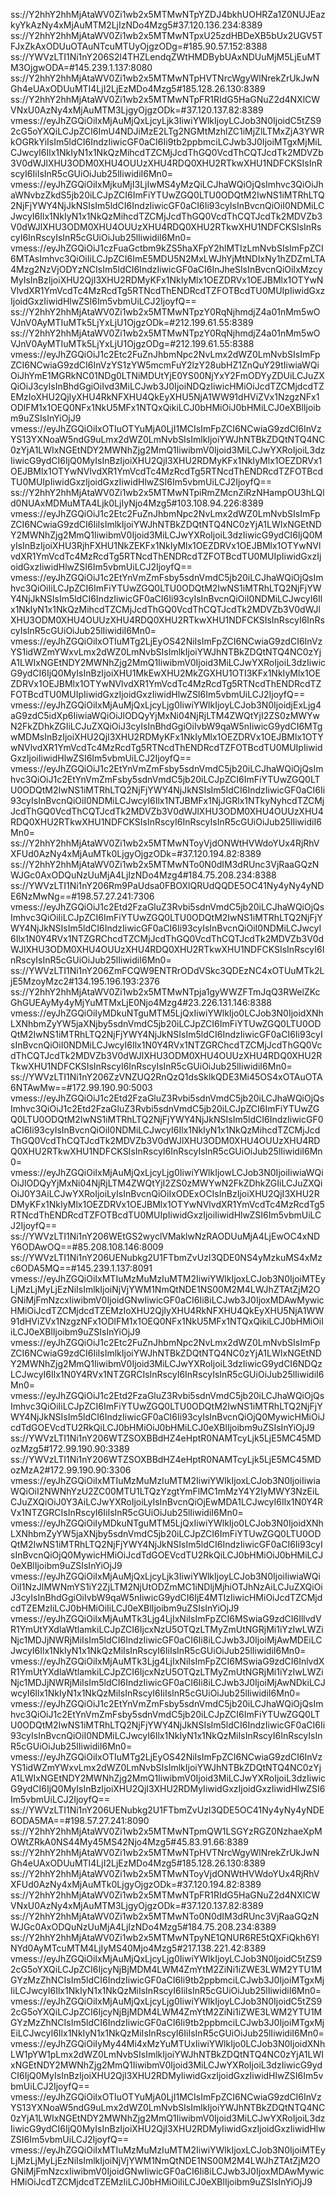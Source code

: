ss://Y2hhY2hhMjAtaWV0Zi1wb2x5MTMwNTpYZDJ4bkhUOHRZa1Z0NUJEazkyYkAzNy4xMjAuMTM2LjIzNDo4Mzg5#37.120.136.234:8389
ss://Y2hhY2hhMjAtaWV0Zi1wb2x5MTMwNTpxU25zdHBDeXB5bUx2UGV5TFJxZkAxODUuOTAuNTcuMTUyOjgzODg=#185.90.57.152:8388
ss://YWVzLTI1Ni1nY206S2l4THZLendqZWtHMDBybUAxNDUuMjM5LjEuMTM3OjgwODA=#145.239.1.137:8080
ss://Y2hhY2hhMjAtaWV0Zi1wb2x5MTMwNTpHVTNrcWgyWlNrekZrUkJwNGh4eUAxODUuMTI4LjI2LjEzMDo4Mzg5#185.128.26.130:8389
ss://Y2hhY2hhMjAtaWV0Zi1wb2x5MTMwNTpFR1RIdG5HaGNuZ2d4NXlCWVNxU0AzNy4xMjAuMTM3LjgyOjgzODk=#37.120.137.82:8389
vmess://eyJhZGQiOiIxMjAuMjQxLjcyLjk3IiwiYWlkIjoyLCJob3N0IjoidC5tZS92cG5oYXQiLCJpZCI6ImU4NDJiMzE2LTg2NGMtMzhlZC1iMjZlLTMxZjA3YWRkOGRkYiIsIm5ldCI6IndzIiwicGF0aCI6Ii9tb2ppbmciLCJwb3J0IjoiMTgxMjMiLCJwcyI6Ilx1NkIyN1x1NkQzMihcdTZCMjJcdThGQ0VcdThCQTJcdTk2MDVZb3V0dWJlXHU3ODM0XHU4OUUzXHU4RDQ0XHU2RTkwXHU1NDFCKSIsInRscyI6IiIsInR5cGUiOiJub25lIiwidiI6Mn0=
vmess://eyJhZGQiOiIxMjkuMjI3LjIwMS4yMzQiLCJhaWQiOjQsImhvc3QiOiJhaWNvbzZkdS5jb20iLCJpZCI6ImFiYTUwZGQ0LTU0ODQtM2IwNS1iMTRhLTQ2NjFjYWY4NjJkNSIsIm5ldCI6IndzIiwicGF0aCI6Ii93cyIsInBvcnQiOiI0NDMiLCJwcyI6Ilx1NkIyN1x1NkQzMihcdTZCMjJcdThGQ0VcdThCQTJcdTk2MDVZb3V0dWJlXHU3ODM0XHU4OUUzXHU4RDQ0XHU2RTkwXHU1NDFCKSIsInRscyI6InRscyIsInR5cGUiOiJub25lIiwidiI6Mn0=
vmess://eyJhZGQiOiJ1czFuaGctbm9kZS5haXFpY2hlMTIzLmNvbSIsImFpZCI6MTAsImhvc3QiOiIiLCJpZCI6ImE5MDU5N2MxLWJhYjMtNDIxNy1hZDZmLTA4Mzg2NzVjODYzNCIsIm5ldCI6IndzIiwicGF0aCI6InJheSIsInBvcnQiOiIxMzcyMyIsInBzIjoiXHU2QjI3XHU2RDMyKFx1NkIyMlx1OEZDRVx1OEJBMlx1OTYwNVlvdXR1YmVcdTc4MzRcdTg5RTNcdThENDRcdTZFOTBcdTU0MUIpIiwidGxzIjoidGxzIiwidHlwZSI6Im5vbmUiLCJ2IjoyfQ==
ss://Y2hhY2hhMjAtaWV0Zi1wb2x5MTMwNTpzY0RqNjhmdjZ4a01nMm5wOVJnV0AyMTIuMTk5LjYxLjU1OjgzODk=#212.199.61.55:8389
ss://Y2hhY2hhMjAtaWV0Zi1wb2x5MTMwNTpzY0RqNjhmdjZ4a01nMm5wOVJnV0AyMTIuMTk5LjYxLjU1OjgzODg=#212.199.61.55:8388
vmess://eyJhZGQiOiJ1c2Etc2FuZnJhbmNpc2NvLmx2dWZ0LmNvbSIsImFpZCI6NCwiaG9zdCI6InVzYS1zYW5mcmFuY2lzY28ubHZ1ZnQuY29tIiwiaWQiOiJhYmE1MGRkNC01NDg0LTNiMDUtYjE0YS00NjYxY2FmODYyZDUiLCJuZXQiOiJ3cyIsInBhdGgiOiIvd3MiLCJwb3J0IjoiNDQzIiwicHMiOiJcdTZCMjdcdTZEMzIoXHU2QjIyXHU4RkNFXHU4QkEyXHU5NjA1WW91dHViZVx1NzgzNFx1ODlFM1x1OEQ0NFx1NkU5MFx1NTQxQikiLCJ0bHMiOiJ0bHMiLCJ0eXBlIjoibm9uZSIsInYiOjJ9
vmess://eyJhZGQiOiIxOTIuOTYuMjA0LjI1MCIsImFpZCI6NCwiaG9zdCI6InVzYS13YXNoaW5ndG9uLmx2dWZ0LmNvbSIsImlkIjoiYWJhNTBkZDQtNTQ4NC0zYjA1LWIxNGEtNDY2MWNhZjg2MmQ1IiwibmV0Ijoid3MiLCJwYXRoIjoiL3dzIiwicG9ydCI6IjQ0MyIsInBzIjoiXHU2QjI3XHU2RDMyKFx1NkIyMlx1OEZDRVx1OEJBMlx1OTYwNVlvdXR1YmVcdTc4MzRcdTg5RTNcdThENDRcdTZFOTBcdTU0MUIpIiwidGxzIjoidGxzIiwidHlwZSI6Im5vbmUiLCJ2IjoyfQ==
ss://Y2hhY2hhMjAtaWV0Zi1wb2x5MTMwNTpiRmZMcnZiRzNHampOU3hLQld0NUAxMDMuMTA4Ljk0LjIyNjo4Mzg5#103.108.94.226:8389
vmess://eyJhZGQiOiJ1c2Etc2FuZnJhbmNpc2NvLmx2dWZ0LmNvbSIsImFpZCI6NCwiaG9zdCI6IiIsImlkIjoiYWJhNTBkZDQtNTQ4NC0zYjA1LWIxNGEtNDY2MWNhZjg2MmQ1IiwibmV0Ijoid3MiLCJwYXRoIjoiL3dzIiwicG9ydCI6IjQ0MyIsInBzIjoiXHU3RjhFXHU1NkZEKFx1NkIyMlx1OEZDRVx1OEJBMlx1OTYwNVlvdXR1YmVcdTc4MzRcdTg5RTNcdThENDRcdTZFOTBcdTU0MUIpIiwidGxzIjoidGxzIiwidHlwZSI6Im5vbmUiLCJ2IjoyfQ==
vmess://eyJhZGQiOiJ1c2EtYnVmZmFsby5sdnVmdC5jb20iLCJhaWQiOjQsImhvc3QiOiIiLCJpZCI6ImFiYTUwZGQ0LTU0ODQtM2IwNS1iMTRhLTQ2NjFjYWY4NjJkNSIsIm5ldCI6IndzIiwicGF0aCI6Ii93cyIsInBvcnQiOiI0NDMiLCJwcyI6Ilx1NkIyN1x1NkQzMihcdTZCMjJcdThGQ0VcdThCQTJcdTk2MDVZb3V0dWJlXHU3ODM0XHU4OUUzXHU4RDQ0XHU2RTkwXHU1NDFCKSIsInRscyI6InRscyIsInR5cGUiOiJub25lIiwidiI6Mn0=
vmess://eyJhZGQiOiIxOTIuMTg2LjEyOS42NiIsImFpZCI6NCwiaG9zdCI6InVzYS1idWZmYWxvLmx2dWZ0LmNvbSIsImlkIjoiYWJhNTBkZDQtNTQ4NC0zYjA1LWIxNGEtNDY2MWNhZjg2MmQ1IiwibmV0Ijoid3MiLCJwYXRoIjoiL3dzIiwicG9ydCI6IjQ0MyIsInBzIjoiXHU1MkEwXHU2MkZGXHU1OTI3KFx1NkIyMlx1OEZDRVx1OEJBMlx1OTYwNVlvdXR1YmVcdTc4MzRcdTg5RTNcdThENDRcdTZFOTBcdTU0MUIpIiwidGxzIjoidGxzIiwidHlwZSI6Im5vbmUiLCJ2IjoyfQ==
vmess://eyJhZGQiOiIxMjAuMjQxLjcyLjg0IiwiYWlkIjoyLCJob3N0IjoidjExLjg4aG9zdC5idXp6IiwiaWQiOiJlODQyYjMxNi04NjRjLTM4ZWQtYjI2ZS0zMWYwN2FkZDhkZGIiLCJuZXQiOiJ3cyIsInBhdGgiOiIvbW9qaW5nIiwicG9ydCI6MTgwMDMsInBzIjoiXHU2QjI3XHU2RDMyKFx1NkIyMlx1OEZDRVx1OEJBMlx1OTYwNVlvdXR1YmVcdTc4MzRcdTg5RTNcdThENDRcdTZFOTBcdTU0MUIpIiwidGxzIjoiIiwidHlwZSI6Im5vbmUiLCJ2IjoyfQ==
vmess://eyJhZGQiOiJ1c2EtYnVmZmFsby5sdnVmdC5jb20iLCJhaWQiOjQsImhvc3QiOiJ1c2EtYnVmZmFsby5sdnVmdC5jb20iLCJpZCI6ImFiYTUwZGQ0LTU0ODQtM2IwNS1iMTRhLTQ2NjFjYWY4NjJkNSIsIm5ldCI6IndzIiwicGF0aCI6Ii93cyIsInBvcnQiOiI0NDMiLCJwcyI6Ilx1NTJBMFx1NjJGRlx1NTkyNyhcdTZCMjJcdThGQ0VcdThCQTJcdTk2MDVZb3V0dWJlXHU3ODM0XHU4OUUzXHU4RDQ0XHU2RTkwXHU1NDFCKSIsInRscyI6InRscyIsInR5cGUiOiJub25lIiwidiI6Mn0=
ss://Y2hhY2hhMjAtaWV0Zi1wb2x5MTMwNToyVjdONWtHVWdoYUx4RjRhVXFUd0AzNy4xMjAuMTk0LjgyOjgzODk=#37.120.194.82:8389
ss://Y2hhY2hhMjAtaWV0Zi1wb2x5MTMwNTo0N0dIM3dRUnc3VjRaaGQzNWJGc0AxODQuNzUuMjA4LjIzNDo4Mzg4#184.75.208.234:8388
ss://YWVzLTI1Ni1nY206Rm9PaUdsa0FBOXlQRUdQQDE5OC41Ny4yNy4yNDE6NzMwNg==#198.57.27.241:7306
vmess://eyJhZGQiOiJ1c2Etd2FzaGluZ3Rvbi5sdnVmdC5jb20iLCJhaWQiOjQsImhvc3QiOiIiLCJpZCI6ImFiYTUwZGQ0LTU0ODQtM2IwNS1iMTRhLTQ2NjFjYWY4NjJkNSIsIm5ldCI6IndzIiwicGF0aCI6Ii93cyIsInBvcnQiOiI0NDMiLCJwcyI6Ilx1N0Y4RVx1NTZGRChcdTZCMjJcdThGQ0VcdThCQTJcdTk2MDVZb3V0dWJlXHU3ODM0XHU4OUUzXHU4RDQ0XHU2RTkwXHU1NDFCKSIsInRscyI6InRscyIsInR5cGUiOiJub25lIiwidiI6Mn0=
ss://YWVzLTI1Ni1nY206ZmFCQW9ENTRrODdVSkc3QDEzNC4xOTUuMTk2LjE5MzoyMzc2#134.195.196.193:2376
ss://Y2hhY2hhMjAtaWV0Zi1wb2x5MTMwNTpja1gyWWZFTmJqQ3RWelZKcGhGUEAyMy4yMjYuMTMxLjE0Njo4Mzg4#23.226.131.146:8388
vmess://eyJhZGQiOiIyMDkuNTguMTM5LjQxIiwiYWlkIjo0LCJob3N0IjoidXNhLXNhbmZyYW5jaXNjby5sdnVmdC5jb20iLCJpZCI6ImFiYTUwZGQ0LTU0ODQtM2IwNS1iMTRhLTQ2NjFjYWY4NjJkNSIsIm5ldCI6IndzIiwicGF0aCI6Ii93cyIsInBvcnQiOiI0NDMiLCJwcyI6Ilx1N0Y4RVx1NTZGRChcdTZCMjJcdThGQ0VcdThCQTJcdTk2MDVZb3V0dWJlXHU3ODM0XHU4OUUzXHU4RDQ0XHU2RTkwXHU1NDFCKSIsInRscyI6InRscyIsInR5cGUiOiJub25lIiwidiI6Mn0=
ss://YWVzLTI1Ni1nY206ZzVNZUQ2RnQzQ1dsSklkQDE3Mi45OS4xOTAuOTA6NTAwMw==#172.99.190.90:5003
vmess://eyJhZGQiOiJ1c2Etd2FzaGluZ3Rvbi5sdnVmdC5jb20iLCJhaWQiOjQsImhvc3QiOiJ1c2Etd2FzaGluZ3Rvbi5sdnVmdC5jb20iLCJpZCI6ImFiYTUwZGQ0LTU0ODQtM2IwNS1iMTRhLTQ2NjFjYWY4NjJkNSIsIm5ldCI6IndzIiwicGF0aCI6Ii93cyIsInBvcnQiOiI0NDMiLCJwcyI6Ilx1NkIyN1x1NkQzMihcdTZCMjJcdThGQ0VcdThCQTJcdTk2MDVZb3V0dWJlXHU3ODM0XHU4OUUzXHU4RDQ0XHU2RTkwXHU1NDFCKSIsInRscyI6InRscyIsInR5cGUiOiJub25lIiwidiI6Mn0=
vmess://eyJhZGQiOiIxMjAuMjQxLjcyLjg0IiwiYWlkIjowLCJob3N0IjoiIiwiaWQiOiJlODQyYjMxNi04NjRjLTM4ZWQtYjI2ZS0zMWYwN2FkZDhkZGIiLCJuZXQiOiJ0Y3AiLCJwYXRoIjoiLyIsInBvcnQiOiIxODExOCIsInBzIjoiXHU2QjI3XHU2RDMyKFx1NkIyMlx1OEZDRVx1OEJBMlx1OTYwNVlvdXR1YmVcdTc4MzRcdTg5RTNcdThENDRcdTZFOTBcdTU0MUIpIiwidGxzIjoiIiwidHlwZSI6Im5vbmUiLCJ2IjoyfQ==
ss://YWVzLTI1Ni1nY206WEtGS2wyclVMaklwNzRAODUuMjA4LjEwOC4xNDY6ODAwOQ==#85.208.108.146:8009
ss://YWVzLTI1Ni1nY206UENubkg2U1FTbmZvUzI3QDE0NS4yMzkuMS4xMzc6ODA5MQ==#145.239.1.137:8091
vmess://eyJhZGQiOiIxMTIuMzMuMzIuMTM2IiwiYWlkIjoxLCJob3N0IjoiMTEyLjMzLjMyLjEzNiIsImlkIjoiNjVjYWM1NmQtNDE1NS00M2M4LWJhZTAtZjM2OGNiMjFmNzcxIiwibmV0IjoidGNwIiwicGF0aCI6Ii8iLCJwb3J0IjoxMDAwMywicHMiOiJcdTZCMjdcdTZEMzIoXHU2QjIyXHU4RkNFXHU4QkEyXHU5NjA1WW91dHViZVx1NzgzNFx1ODlFM1x1OEQ0NFx1NkU5MFx1NTQxQikiLCJ0bHMiOiIiLCJ0eXBlIjoibm9uZSIsInYiOjJ9
vmess://eyJhZGQiOiJ1c2Etc2FuZnJhbmNpc2NvLmx2dWZ0LmNvbSIsImFpZCI6NCwiaG9zdCI6IiIsImlkIjoiYWJhNTBkZDQtNTQ4NC0zYjA1LWIxNGEtNDY2MWNhZjg2MmQ1IiwibmV0Ijoid3MiLCJwYXRoIjoiL3dzIiwicG9ydCI6NDQzLCJwcyI6Ilx1N0Y4RVx1NTZGRCIsInRscyI6InRscyIsInR5cGUiOiJub25lIiwidiI6Mn0=
vmess://eyJhZGQiOiJ1c2Etd2FzaGluZ3Rvbi5sdnVmdC5jb20iLCJhaWQiOjQsImhvc3QiOiIiLCJpZCI6ImFiYTUwZGQ0LTU0ODQtM2IwNS1iMTRhLTQ2NjFjYWY4NjJkNSIsIm5ldCI6IndzIiwicGF0aCI6Ii93cyIsInBvcnQiOjQ0MywicHMiOiJcdTdGOEVcdTU2RkQiLCJ0bHMiOiJ0bHMiLCJ0eXBlIjoibm9uZSIsInYiOjJ9
ss://YWVzLTI1Ni1nY206WTZSOXBBdHZ4eHptR0NAMTcyLjk5LjE5MC45MDozMzg5#172.99.190.90:3389
ss://YWVzLTI1Ni1nY206WTZSOXBBdHZ4eHptR0NAMTcyLjk5LjE5MC45MDozMzA2#172.99.190.90:3306
vmess://eyJhZGQiOiIxMTIuMzMuMzIuMTM2IiwiYWlkIjoxLCJob3N0IjoiIiwiaWQiOiI2NWNhYzU2ZC00MTU1LTQzYzgtYmFlMC1mMzY4Y2IyMWY3NzEiLCJuZXQiOiJ0Y3AiLCJwYXRoIjoiLyIsInBvcnQiOjEwMDA1LCJwcyI6Ilx1N0Y4RVx1NTZGRCIsInRscyI6IiIsInR5cGUiOiJub25lIiwidiI6Mn0=
vmess://eyJhZGQiOiIyMDkuNTguMTM5LjQxIiwiYWlkIjo0LCJob3N0IjoidXNhLXNhbmZyYW5jaXNjby5sdnVmdC5jb20iLCJpZCI6ImFiYTUwZGQ0LTU0ODQtM2IwNS1iMTRhLTQ2NjFjYWY4NjJkNSIsIm5ldCI6IndzIiwicGF0aCI6Ii93cyIsInBvcnQiOjQ0MywicHMiOiJcdTdGOEVcdTU2RkQiLCJ0bHMiOiJ0bHMiLCJ0eXBlIjoibm9uZSIsInYiOjJ9
vmess://eyJhZGQiOiIxMjAuMjQxLjcyLjk3IiwiYWlkIjoyLCJob3N0IjoiIiwiaWQiOiI1NzJlMWNmYS1iY2ZjLTM2NjUtODZmMC1iNDljMjhiOTJhNzAiLCJuZXQiOiJ3cyIsInBhdGgiOiIvbW9qaW5nIiwicG9ydCI6IjE4MTIzIiwicHMiOiJcdTZCMjdcdTZEMzIiLCJ0bHMiOiIiLCJ0eXBlIjoibm9uZSIsInYiOjJ9
vmess://eyJhZGQiOiIxMjAuMTk3Ljg4LjIxNiIsImFpZCI6MSwiaG9zdCI6IllvdVR1YmUtYXdlaWtlamkiLCJpZCI6IjcxNzU5OTQzLTMyZmUtNGRjMi1iYzIwLWZiNjc1MDJjNWRjMiIsIm5ldCI6IndzIiwicGF0aCI6Ii8iLCJwb3J0IjoiMjAwMDEiLCJwcyI6Ilx1NkIyN1x1NkQzMiIsInRscyI6IiIsInR5cGUiOiJub25lIiwidiI6Mn0=
vmess://eyJhZGQiOiIxMjAuMTk3Ljg4LjIxNiIsImFpZCI6MSwiaG9zdCI6InlvdXR1YmUtYXdlaWtlamkiLCJpZCI6IjcxNzU5OTQzLTMyZmUtNGRjMi1iYzIwLWZiNjc1MDJjNWRjMiIsIm5ldCI6IndzIiwicGF0aCI6Ii8iLCJwb3J0IjoiMjAwNDkiLCJwcyI6Ilx1NkIyN1x1NkQzMiIsInRscyI6IiIsInR5cGUiOiJub25lIiwidiI6Mn0=
vmess://eyJhZGQiOiJ1c2EtYnVmZmFsby5sdnVmdC5jb20iLCJhaWQiOjQsImhvc3QiOiJ1c2EtYnVmZmFsby5sdnVmdC5jb20iLCJpZCI6ImFiYTUwZGQ0LTU0ODQtM2IwNS1iMTRhLTQ2NjFjYWY4NjJkNSIsIm5ldCI6IndzIiwicGF0aCI6Ii93cyIsInBvcnQiOiI0NDMiLCJwcyI6Ilx1NkIyN1x1NkQzMiIsInRscyI6InRscyIsInR5cGUiOiJub25lIiwidiI6Mn0=
vmess://eyJhZGQiOiIxOTIuMTg2LjEyOS42NiIsImFpZCI6NCwiaG9zdCI6InVzYS1idWZmYWxvLmx2dWZ0LmNvbSIsImlkIjoiYWJhNTBkZDQtNTQ4NC0zYjA1LWIxNGEtNDY2MWNhZjg2MmQ1IiwibmV0Ijoid3MiLCJwYXRoIjoiL3dzIiwicG9ydCI6IjQ0MyIsInBzIjoiXHU2QjI3XHU2RDMyIiwidGxzIjoidGxzIiwidHlwZSI6Im5vbmUiLCJ2IjoyfQ==
ss://YWVzLTI1Ni1nY206UENubkg2U1FTbmZvUzI3QDE5OC41Ny4yNy4yNDE6ODA5MA==#198.57.27.241:8090
ss://Y2hhY2hhMjAtaWV0Zi1wb2x5MTMwNTpmQW1LSGYzRGZ0NzhaeXpMOWtZRkA0NS44My45MS42Njo4Mzg5#45.83.91.66:8389
ss://Y2hhY2hhMjAtaWV0Zi1wb2x5MTMwNTpHVTNrcWgyWlNrekZrUkJwNGh4eUAxODUuMTI4LjI2LjEzMDo4Mzg5#185.128.26.130:8389
ss://Y2hhY2hhMjAtaWV0Zi1wb2x5MTMwNToyVjdONWtHVWdoYUx4RjRhVXFUd0AzNy4xMjAuMTk0LjgyOjgzODk=#37.120.194.82:8389
ss://Y2hhY2hhMjAtaWV0Zi1wb2x5MTMwNTpFR1RIdG5HaGNuZ2d4NXlCWVNxU0AzNy4xMjAuMTM3LjgyOjgzODk=#37.120.137.82:8389
ss://Y2hhY2hhMjAtaWV0Zi1wb2x5MTMwNTo0N0dIM3dRUnc3VjRaaGQzNWJGc0AxODQuNzUuMjA4LjIzNDo4Mzg5#184.75.208.234:8389
ss://Y2hhY2hhMjAtaWV0Zi1wb2x5MTMwNTpyNE1QNUR6RE5tQXFiQkh6YlNYd0AyMTcuMTM4LjIyMS40Mjo4Mzg5#217.138.221.42:8389
vmess://eyJhZGQiOiIxMjAuMjQxLjcyLjg0IiwiYWlkIjoyLCJob3N0IjoidC5tZS92cG5oYXQiLCJpZCI6IjcyNjBjMDM4LWM4ZmYtM2ZiNi1iZWE3LWM2YTU1MGYzMzZhNCIsIm5ldCI6IndzIiwicGF0aCI6Ii9tb2ppbmciLCJwb3J0IjoiMTgxMjIiLCJwcyI6Ilx1NkIyN1x1NkQzMiIsInRscyI6IiIsInR5cGUiOiJub25lIiwidiI6Mn0=
vmess://eyJhZGQiOiIxMjAuMjQxLjcyLjg0IiwiYWlkIjoyLCJob3N0IjoidC5tZS92cG5oYXQiLCJpZCI6IjcyNjBjMDM4LWM4ZmYtM2ZiNi1iZWE3LWM2YTU1MGYzMzZhNCIsIm5ldCI6IndzIiwicGF0aCI6Ii9tb2ppbmciLCJwb3J0IjoiMTgxMjEiLCJwcyI6Ilx1NkIyN1x1NkQzMiIsInRscyI6IiIsInR5cGUiOiJub25lIiwidiI6Mn0=
vmess://eyJhZGQiOiIyMy44Mi4xMzYuMTUxIiwiYWlkIjo0LCJob3N0IjoidXNhLW1pYW1pLmx2dWZ0LmNvbSIsImlkIjoiYWJhNTBkZDQtNTQ4NC0zYjA1LWIxNGEtNDY2MWNhZjg2MmQ1IiwibmV0Ijoid3MiLCJwYXRoIjoiL3dzIiwicG9ydCI6IjQ0MyIsInBzIjoiXHU2QjI3XHU2RDMyIiwidGxzIjoidGxzIiwidHlwZSI6Im5vbmUiLCJ2IjoyfQ==
vmess://eyJhZGQiOiIxOTIuOTYuMjA0LjI1MCIsImFpZCI6NCwiaG9zdCI6InVzYS13YXNoaW5ndG9uLmx2dWZ0LmNvbSIsImlkIjoiYWJhNTBkZDQtNTQ4NC0zYjA1LWIxNGEtNDY2MWNhZjg2MmQ1IiwibmV0Ijoid3MiLCJwYXRoIjoiL3dzIiwicG9ydCI6IjQ0MyIsInBzIjoiXHU2QjI3XHU2RDMyIiwidGxzIjoidGxzIiwidHlwZSI6Im5vbmUiLCJ2IjoyfQ==
vmess://eyJhZGQiOiIxMTIuMzMuMzIuMTM2IiwiYWlkIjoxLCJob3N0IjoiMTEyLjMzLjMyLjEzNiIsImlkIjoiNjVjYWM1NmQtNDE1NS00M2M4LWJhZTAtZjM2OGNiMjFmNzcxIiwibmV0IjoidGNwIiwicGF0aCI6Ii8iLCJwb3J0IjoxMDAwMywicHMiOiJcdTZCMjdcdTZEMzIiLCJ0bHMiOiIiLCJ0eXBlIjoibm9uZSIsInYiOjJ9
